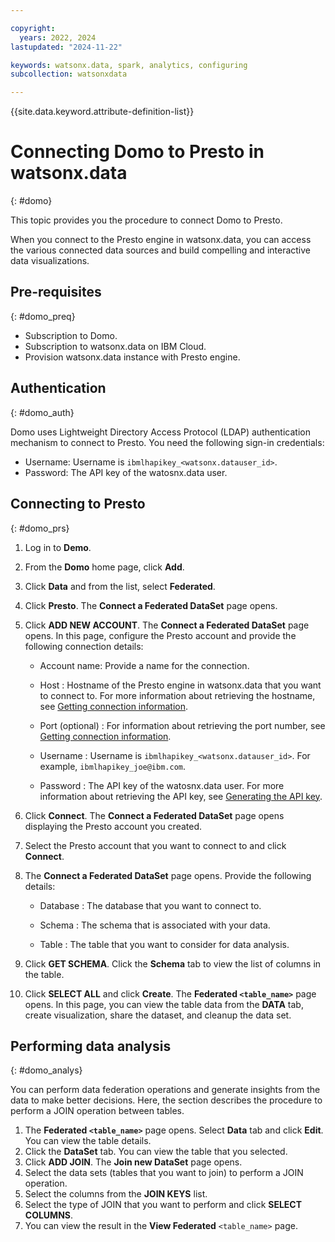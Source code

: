 ```yaml
---

copyright:
  years: 2022, 2024
lastupdated: "2024-11-22"

keywords: watsonx.data, spark, analytics, configuring
subcollection: watsonxdata

---
```


{{site.data.keyword.attribute-definition-list}}

# Connecting Domo to Presto in watsonx.data
{: #domo}

This topic provides you the procedure to connect Domo to Presto.

When you connect to the Presto engine in watsonx.data, you can access the various connected data sources and build compelling and interactive data visualizations.


## Pre-requisites
{: #domo_preq}


* Subscription to Domo.
* Subscription to watsonx.data on IBM Cloud.
* Provision watsonx.data instance with Presto engine.


## Authentication
{: #domo_auth}

Domo uses Lightweight Directory Access Protocol (LDAP) authentication mechanism to connect to Presto. You need the following sign-in credentials:
* Username: Username is `ibmlhapikey_<watsonx.datauser_id>`.
* Password: The API key of the watosnx.data user.

## Connecting to Presto
{: #domo_prs}

1.	Log in to **Demo**.
2.	From the **Domo** home page, click **Add**.
3.	Click **Data** and from the list, select **Federated**.
4.	Click **Presto**. The **Connect a Federated DataSet** page opens.
5.	Click **ADD NEW ACCOUNT**. The **Connect a Federated DataSet** page opens. In this page, configure the Presto account and provide the following connection details:


    * Account name: Provide a name for the connection.

    * Host : Hostname of the Presto engine in watsonx.data that you want to connect to. For more information about retrieving the hostname, see [Getting connection information]({{site.data.keyword.ref-get_connection-link}}).

    * Port (optional) : For information about retrieving the port number, see [Getting connection information]({{site.data.keyword.ref-get_connection-link}}).

    * Username : Username is `ibmlhapikey_<watsonx.datauser_id>`. For example, `ibmlhapikey_joe@ibm.com`.

    *	Password : The API key of the watosnx.data user. For more information about retrieving the API key, see [Generating the API key]({{site.data.keyword.ref-con-presto-serv-link}}).


6.	Click **Connect**. The **Connect a Federated DataSet** page opens displaying the Presto account you created.
7.	Select the Presto account that you want to connect to and click **Connect**.
8.	The **Connect a Federated DataSet** page opens. Provide the following details:

    *	Database : The database that you want to connect to.

    *	Schema : The schema that is associated with your data.

    *	Table : The table that you want to consider for data analysis.

9.	Click **GET SCHEMA**. Click the **Schema** tab to view the list of columns in the table.
10.	Click **SELECT ALL** and click **Create**. The **Federated `<table_name>`** page opens. In this page, you can view the table data from the **DATA** tab, create visualization, share the dataset, and cleanup the data set.


## Performing data analysis
{: #domo_analys}

You can perform data federation operations and generate insights from the data to make better decisions. Here, the section describes the procedure to perform a JOIN operation between tables.

1.	The **Federated `<table_name>`** page opens. Select **Data** tab and click **Edit**. You can view the table details.
2.	Click the **DataSet** tab. You can view the table that you selected.
3.	Click **ADD JOIN**. The **Join new DataSet** page opens.
4.	Select the data sets (tables that you want to join) to perform a JOIN operation.
5.	Select the columns from the **JOIN KEYS** list.
6.	Select the type of JOIN that you want to perform and click **SELECT COLUMNS**.
7.	You can view the result in the **View Federated** `<table_name>` page.
